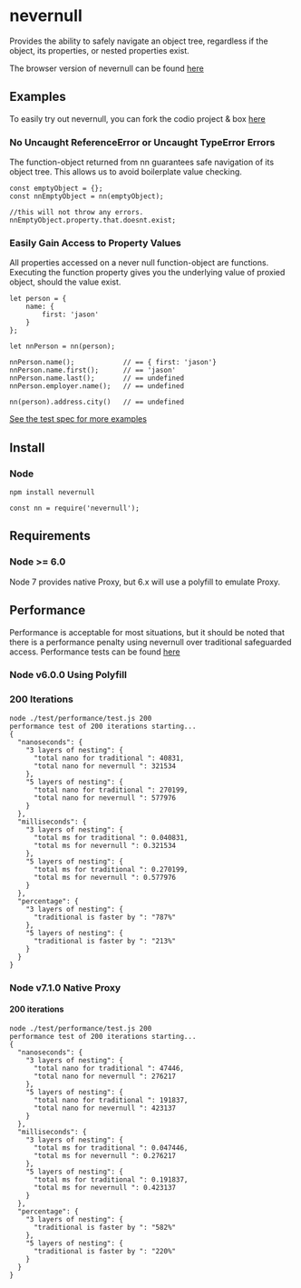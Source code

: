 # nevernull
Provides the ability to safely navigate an object tree, regardless if the object, its properties, or nested properties exist.

The browser version of nevernull can be found [here](https://github.com/jasonmcaffee/nevernull-browser)

## Examples
To easily try out nevernull, you can fork the codio project & box [here](https://codio.com/jasonmcaffee/nn/tree/README.md)

### No Uncaught ReferenceError or Uncaught TypeError Errors
The function-object returned from nn guarantees safe navigation of its object tree.
This allows us to avoid boilerplate value checking.
```
const emptyObject = {};
const nnEmptyObject = nn(emptyObject);

//this will not throw any errors.
nnEmptyObject.property.that.doesnt.exist;
```

### Easily Gain Access to Property Values
All properties accessed on a never null function-object are functions.
Executing the function property gives you the underlying value of proxied object, should the value exist.
```
let person = {
    name: {
        first: 'jason'
    }
};

let nnPerson = nn(person);

nnPerson.name();            // == { first: 'jason'}
nnPerson.name.first();      // == 'jason'
nnPerson.name.last();       // == undefined
nnPerson.employer.name();   // == undefined

nn(person).address.city()   // == undefined
```

[See the test spec for more examples](https://github.com/jasonmcaffee/nn/blob/master/test/nevernull.spec.js)

## Install
### Node
```
npm install nevernull
```

```
const nn = require('nevernull');
```

## Requirements
### Node >= 6.0 
Node 7 provides native Proxy, but 6.x will use a polyfill to emulate Proxy.

## Performance
Performance is acceptable for most situations, but it should be noted that there is a performance penalty using nevernull over traditional safeguarded access.
Performance tests can be found [here](https://github.com/jasonmcaffee/nn/blob/master/test/performance/test.js)

### Node v6.0.0 Using Polyfill
### 200 Iterations
```
node ./test/performance/test.js 200
performance test of 200 iterations starting...
{
  "nanoseconds": {
    "3 layers of nesting": {
      "total nano for traditional ": 40831,
      "total nano for nevernull ": 321534
    },
    "5 layers of nesting": {
      "total nano for traditional ": 270199,
      "total nano for nevernull ": 577976
    }
  },
  "milliseconds": {
    "3 layers of nesting": {
      "total ms for traditional ": 0.040831,
      "total ms for nevernull ": 0.321534
    },
    "5 layers of nesting": {
      "total ms for traditional ": 0.270199,
      "total ms for nevernull ": 0.577976
    }
  },
  "percentage": {
    "3 layers of nesting": {
      "traditional is faster by ": "787%"
    },
    "5 layers of nesting": {
      "traditional is faster by ": "213%"
    }
  }
}
```

### Node v7.1.0 Native Proxy
#### 200 iterations
```
node ./test/performance/test.js 200
performance test of 200 iterations starting...
{
  "nanoseconds": {
    "3 layers of nesting": {
      "total nano for traditional ": 47446,
      "total nano for nevernull ": 276217
    },
    "5 layers of nesting": {
      "total nano for traditional ": 191837,
      "total nano for nevernull ": 423137
    }
  },
  "milliseconds": {
    "3 layers of nesting": {
      "total ms for traditional ": 0.047446,
      "total ms for nevernull ": 0.276217
    },
    "5 layers of nesting": {
      "total ms for traditional ": 0.191837,
      "total ms for nevernull ": 0.423137
    }
  },
  "percentage": {
    "3 layers of nesting": {
      "traditional is faster by ": "582%"
    },
    "5 layers of nesting": {
      "traditional is faster by ": "220%"
    }
  }
}
```